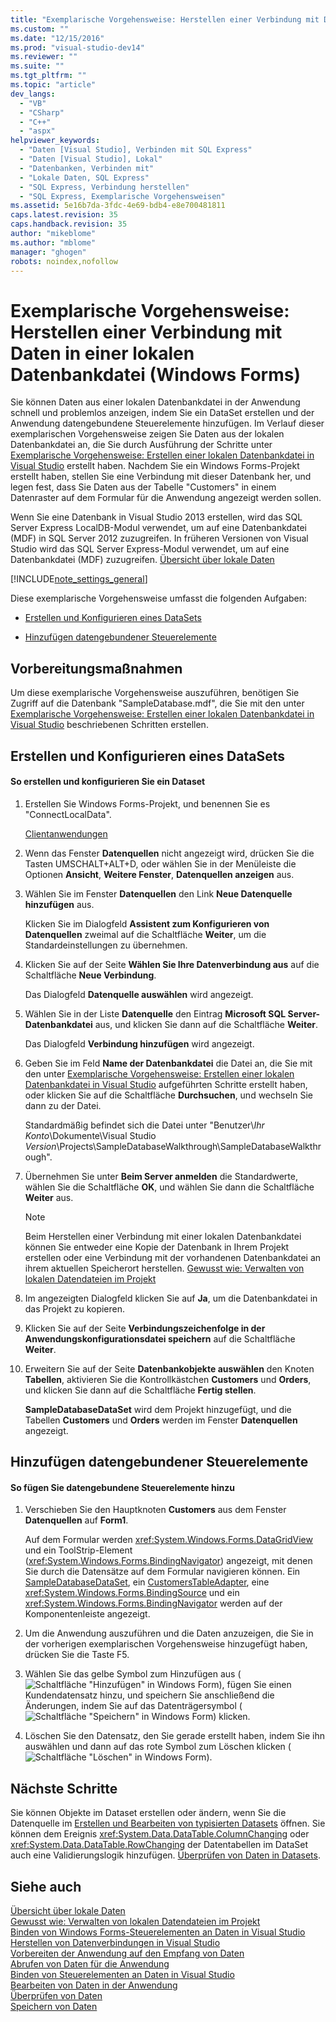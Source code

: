 ```yaml
---
title: "Exemplarische Vorgehensweise: Herstellen einer Verbindung mit Daten in einer lokalen Datenbankdatei (Windows Forms) | Microsoft Docs"
ms.custom: ""
ms.date: "12/15/2016"
ms.prod: "visual-studio-dev14"
ms.reviewer: ""
ms.suite: ""
ms.tgt_pltfrm: ""
ms.topic: "article"
dev_langs: 
  - "VB"
  - "CSharp"
  - "C++"
  - "aspx"
helpviewer_keywords: 
  - "Daten [Visual Studio], Verbinden mit SQL Express"
  - "Daten [Visual Studio], Lokal"
  - "Datenbanken, Verbinden mit"
  - "Lokale Daten, SQL Express"
  - "SQL Express, Verbindung herstellen"
  - "SQL Express, Exemplarische Vorgehensweisen"
ms.assetid: 5e16b7da-3fdc-4e69-bdb4-e8e700481811
caps.latest.revision: 35
caps.handback.revision: 35
author: "mikeblome"
ms.author: "mblome"
manager: "ghogen"
robots: noindex,nofollow
---
```

# Exemplarische Vorgehensweise: Herstellen einer Verbindung mit Daten in einer lokalen Datenbankdatei (Windows Forms)
Sie können Daten aus einer lokalen Datenbankdatei in der Anwendung schnell und problemlos anzeigen, indem Sie ein DataSet erstellen und der Anwendung datengebundene Steuerelemente hinzufügen.  Im Verlauf dieser exemplarischen Vorgehensweise zeigen Sie Daten aus der lokalen Datenbankdatei an, die Sie durch Ausführung der Schritte unter [Exemplarische Vorgehensweise: Erstellen einer lokalen Datenbankdatei in Visual Studio](../data-tools/create-a-sql-database-by-using-a-designer.md) erstellt haben.  Nachdem Sie ein Windows Forms\-Projekt erstellt haben, stellen Sie eine Verbindung mit dieser Datenbank her, und legen fest, dass Sie Daten aus der Tabelle "Customers" in einem Datenraster auf dem Formular für die Anwendung angezeigt werden sollen.  
  
 Wenn Sie eine Datenbank in Visual Studio 2013 erstellen, wird das SQL Server Express LocalDB\-Modul verwendet, um auf eine Datenbankdatei \(MDF\) in SQL Server 2012 zuzugreifen.  In früheren Versionen von Visual Studio wird das SQL Server Express\-Modul verwendet, um auf eine Datenbankdatei \(MDF\) zuzugreifen.  [Übersicht über lokale Daten](../data-tools/local-data-overview.md)  
  
 [!INCLUDE[note_settings_general](../data-tools/includes/note_settings_general_md.md)]  
  
 Diese exemplarische Vorgehensweise umfasst die folgenden Aufgaben:  
  
-   [Erstellen und Konfigurieren eines DataSets](../data-tools/walkthrough-connecting-to-data-in-a-local-database-file-windows-forms.md#BKMK_CreateDataset)  
  
-   [Hinzufügen datengebundener Steuerelemente](../data-tools/walkthrough-connecting-to-data-in-a-local-database-file-windows-forms.md#BKMK_AddCtrls)  
  
## Vorbereitungsmaßnahmen  
 Um diese exemplarische Vorgehensweise auszuführen, benötigen Sie Zugriff auf die Datenbank "SampleDatabase.mdf", die Sie mit den unter [Exemplarische Vorgehensweise: Erstellen einer lokalen Datenbankdatei in Visual Studio](../data-tools/create-a-sql-database-by-using-a-designer.md) beschriebenen Schritten erstellen.  
  
##  <a name="BKMK_CreateDataset"></a> Erstellen und Konfigurieren eines DataSets  
  
#### So erstellen und konfigurieren Sie ein Dataset  
  
1.  Erstellen Sie Windows Forms\-Projekt, und benennen Sie es "ConnectLocalData".  
  
     [Clientanwendungen](../Topic/Developing%20Client%20Applications%20with%20the%20.NET%20Framework.md)  
  
2.  Wenn das Fenster **Datenquellen** nicht angezeigt wird, drücken Sie die Tasten UMSCHALT\+ALT\+D, oder wählen Sie in der Menüleiste die Optionen **Ansicht**, **Weitere Fenster**, **Datenquellen anzeigen** aus.  
  
3.  Wählen Sie im Fenster **Datenquellen** den Link **Neue Datenquelle hinzufügen** aus.  
  
     Klicken Sie im Dialogfeld **Assistent zum Konfigurieren von Datenquellen** zweimal auf die Schaltfläche **Weiter**, um die Standardeinstellungen zu übernehmen.  
  
4.  Klicken Sie auf der Seite **Wählen Sie Ihre Datenverbindung aus** auf die Schaltfläche **Neue Verbindung**.  
  
     Das Dialogfeld **Datenquelle auswählen** wird angezeigt.  
  
5.  Wählen Sie in der Liste **Datenquelle** den Eintrag **Microsoft SQL Server\-Datenbankdatei** aus, und klicken Sie dann auf die Schaltfläche **Weiter**.  
  
     Das Dialogfeld **Verbindung hinzufügen** wird angezeigt.  
  
6.  Geben Sie im Feld **Name der Datenbankdatei** die Datei an, die Sie mit den unter [Exemplarische Vorgehensweise: Erstellen einer lokalen Datenbankdatei in Visual Studio](../data-tools/create-a-sql-database-by-using-a-designer.md) aufgeführten Schritte erstellt haben, oder klicken Sie auf die Schaltfläche **Durchsuchen**, und wechseln Sie dann zu der Datei.  
  
     Standardmäßig befindet sich die Datei unter "Benutzer\\*Ihr Konto*\\Dokumente\\Visual Studio *Version*\\Projects\\SampleDatabaseWalkthrough\\SampleDatabaseWalkthrough".  
  
7.  Übernehmen Sie unter **Beim Server anmelden** die Standardwerte, wählen Sie die Schaltfläche **OK**, und wählen Sie dann die Schaltfläche **Weiter** aus.  
  
    > [!NOTE]
    >  Beim Herstellen einer Verbindung mit einer lokalen Datenbankdatei können Sie entweder eine Kopie der Datenbank in Ihrem Projekt erstellen oder eine Verbindung mit der vorhandenen Datenbankdatei an ihrem aktuellen Speicherort herstellen.  [Gewusst wie: Verwalten von lokalen Datendateien im Projekt](../data-tools/how-to-manage-local-data-files-in-your-project.md)  
  
8.  Im angezeigten Dialogfeld klicken Sie auf **Ja**, um die Datenbankdatei in das Projekt zu kopieren.  
  
9. Klicken Sie auf der Seite **Verbindungszeichenfolge in der Anwendungskonfigurationsdatei speichern** auf die Schaltfläche **Weiter**.  
  
10. Erweitern Sie auf der Seite **Datenbankobjekte auswählen** den Knoten **Tabellen**, aktivieren Sie die Kontrollkästchen **Customers** und **Orders**, und klicken Sie dann auf die Schaltfläche **Fertig stellen**.  
  
     **SampleDatabaseDataSet** wird dem Projekt hinzugefügt, und die Tabellen **Customers** und **Orders** werden im Fenster **Datenquellen** angezeigt.  
  
##  <a name="BKMK_AddCtrls"></a> Hinzufügen datengebundener Steuerelemente  
  
#### So fügen Sie datengebundene Steuerelemente hinzu  
  
1.  Verschieben Sie den Hauptknoten **Customers** aus dem Fenster **Datenquellen** auf **Form1**.  
  
     Auf dem Formular werden <xref:System.Windows.Forms.DataGridView> und ein ToolStrip\-Element \(<xref:System.Windows.Forms.BindingNavigator>\) angezeigt, mit denen Sie durch die Datensätze auf dem Formular navigieren können.  Ein [SampleDatabaseDataSet](../data-tools/dataset-tools-in-visual-studio.md), ein [CustomersTableAdapter](../data-tools/tableadapter-overview.md), eine <xref:System.Windows.Forms.BindingSource> und ein <xref:System.Windows.Forms.BindingNavigator> werden auf der Komponentenleiste angezeigt.  
  
2.  Um die Anwendung auszuführen und die Daten anzuzeigen, die Sie in der vorherigen exemplarischen Vorgehensweise hinzugefügt haben, drücken Sie die Taste F5.  
  
3.  Wählen Sie das gelbe Symbol zum Hinzufügen aus \(![Schaltfläche "Hinzufügen" in Windows Form](~/data-tools/media/addrecord.png "AddRecord")\), fügen Sie einen Kundendatensatz hinzu, und speichern Sie anschließend die Änderungen, indem Sie auf das Datenträgersymbol \(![Schaltfläche "Speichern" in Windows Form](~/data-tools/media/saveinwf.png "SaveInWF")\) klicken.  
  
4.  Löschen Sie den Datensatz, den Sie gerade erstellt haben, indem Sie ihn auswählen und dann auf das rote Symbol zum Löschen klicken \(![Schaltfläche "Löschen" in Windows Form](~/data-tools/media/deleterecord.png "DeleteRecord")\).  
  
## Nächste Schritte  
 Sie können Objekte im Dataset erstellen oder ändern, wenn Sie die Datenquelle im  [Erstellen und Bearbeiten von typisierten Datasets](../data-tools/creating-and-editing-typed-datasets.md) öffnen.  Sie können dem Ereignis <xref:System.Data.DataTable.ColumnChanging> oder <xref:System.Data.DataTable.RowChanging> der Datentabellen im DataSet auch eine Validierungslogik hinzufügen.  [Überprüfen von Daten in Datasets](../data-tools/validate-data-in-datasets.md).  
  
## Siehe auch  
 [Übersicht über lokale Daten](../data-tools/local-data-overview.md)   
 [Gewusst wie: Verwalten von lokalen Datendateien im Projekt](../data-tools/how-to-manage-local-data-files-in-your-project.md)   
 [Binden von Windows Forms\-Steuerelementen an Daten in Visual Studio](../data-tools/bind-windows-forms-controls-to-data-in-visual-studio.md)   
 [Herstellen von Datenverbindungen in Visual Studio](../data-tools/connecting-to-data-in-visual-studio.md)   
 [Vorbereiten der Anwendung auf den Empfang von Daten](../Topic/Preparing%20Your%20Application%20to%20Receive%20Data.md)   
 [Abrufen von Daten für die Anwendung](../data-tools/fetching-data-into-your-application.md)   
 [Binden von Steuerelementen an Daten in Visual Studio](../data-tools/bind-controls-to-data-in-visual-studio.md)   
 [Bearbeiten von Daten in der Anwendung](../data-tools/editing-data-in-your-application.md)   
 [Überprüfen von Daten](../Topic/Validating%20Data.md)   
 [Speichern von Daten](../data-tools/saving-data.md)